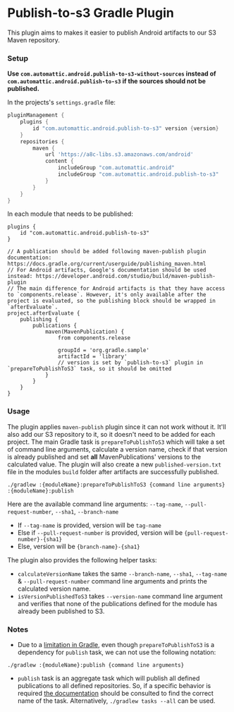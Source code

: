 # Publish-to-s3 Gradle Plugin

This plugin aims to makes it easier to publish Android artifacts to our S3 Maven repository.

### Setup

**Use `com.automattic.android.publish-to-s3-without-sources` instead of `com.automattic.android.publish-to-s3` if the sources should not be published.**

In the projects's `settings.gradle` file:

```groovy
pluginManagement {
    plugins {
        id "com.automattic.android.publish-to-s3" version {version}
    }
    repositories {
        maven {
            url 'https://a8c-libs.s3.amazonaws.com/android'
            content {
                includeGroup "com.automattic.android"
                includeGroup "com.automattic.android.publish-to-s3"
            }
        }
    }
}
```

In each module that needs to be published:

```
plugins {
    id "com.automattic.android.publish-to-s3"
}

// A publication should be added following maven-publish plugin documentation: https://docs.gradle.org/current/userguide/publishing_maven.html
// For Android artifacts, Google's documentation should be used instead: https://developer.android.com/studio/build/maven-publish-plugin
// The main difference for Android artifacts is that they have access to `components.release`. However, it's only available after the project is evaluated, so the publishing block should be wrapped in `afterEvaluate`.
project.afterEvaluate {
    publishing {
        publications {
            maven(MavenPublication) {
                from components.release

                groupId = 'org.gradle.sample'
                artifactId = 'library'
                // version is set by `publish-to-s3` plugin in `prepareToPublishToS3` task, so it should be omitted
            }
        }
    }
}
```

### Usage

The plugin applies `maven-publish` plugin since it can not work without it. It'll also add our S3 repository to it, so it doesn't need to be added for each project. The main Gradle task is `prepareToPublishToS3` which will take a set of command line arguments, calculate a version name, check if that version is already published and set **all** MavenPublications' versions to the calculated value. The plugin will also create a new `published-version.txt` file in the modules `build` folder after artifacts are successfully published.

```
./gradlew :{moduleName}:prepareToPublishToS3 {command line arguments} :{moduleName}:publish
```

Here are the available command line arguments: `--tag-name`, `--pull-request-number`, `--sha1`, `--branch-name`

* If `--tag-name` is provided, version will be `tag-name`
* Else if `--pull-request-number` is provided, version will be `{pull-request-number}-{sha1}`
* Else, version will be `{branch-name}-{sha1}`

The plugin also provides the following helper tasks:

* `calculateVersionName` takes the same `--branch-name`, `--sha1`, `--tag-name` & `--pull-request-number` command line arguments and prints the calculated version name.
* `isVersionPublishedToS3` takes  `--version-name` command line argument and verifies that none of the publications defined for the module has already been published to S3.

### Notes


* Due to a [limitation in Gradle](https://docs.gradle.org/current/userguide/custom_tasks.html#limitations), even though `prepareToPublishToS3` is a dependency for `publish` task, we can not use the following notation:

```
./gradlew :{moduleName}:publish {command line arguments}
```

* `publish` task is an aggregate task which will publish all defined publications to all defined repositories.
So, if a specific behavior is required [the documentation](https://docs.gradle.org/current/userguide/publishing_maven.html#publishing_maven:tasks) should be consulted to find the correct name of the task. Alternatively, `./gradlew tasks --all` can be used.
